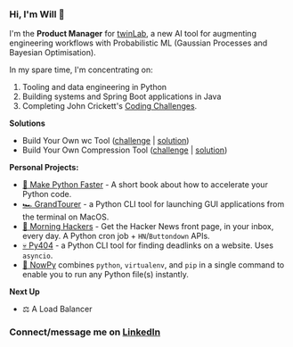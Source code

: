 ### Hi, I'm Will 👋

I'm the **Product Manager** for [twinLab](https://twinlab.ai), a new AI tool for augmenting engineering workflows with Probabilistic ML (Gaussian Processes and Bayesian Optimisation).

In my spare time, I'm concentrating on:
1. Tooling and data engineering in Python
2. Building systems and Spring Boot applications in Java
3. Completing John Crickett's [Coding Challenges](https://codingchallenges.fyi/challenges/intro). 

**Solutions**
- Build Your Own wc Tool ([challenge](https://codingchallenges.fyi/challenges/challenge-wc) | [solution](https://github.com/WillDenby/willc))
- Build Your Own Compression Tool ([challenge](https://codingchallenges.fyi/challenges/challenge-huffman) | [solution](https://github.com/WillDenby/HuffHuff))
  
**Personal Projects:**

- [🐍 Make Python Faster](https://makepythonfaster.com) - A short book about how to accelerate your Python code.
- [🏎️ GrandTourer](https://pypi.org/project/GrandTourer/) - a Python CLI tool for launching GUI applications from the terminal on MacOS.
- [🌅 Morning Hackers](https://morninghackers.com) - Get the Hacker News front page, in your inbox, every day. A Python cron job + `HN`/`Buttondown` APIs. 
- [💀 Py404](https://pypi.org/project/py404) - a Python CLI tool for finding deadlinks on a website. Uses `asyncio`.
- [💨 NowPy](https://pypi.org/project/nowpy) combines `python`, `virtualenv`, and `pip` in a single command to enable you to run any Python file(s) instantly. 

**Next Up**

- ⚖️ A Load Balancer

### Connect/message me on [LinkedIn](https://www.linkedin.com/in/will-denby/)
